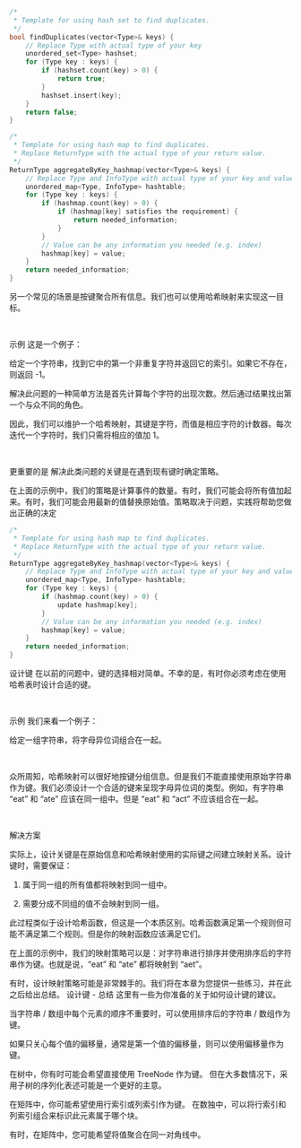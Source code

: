 
```cpp
/*
 * Template for using hash set to find duplicates.
 */
bool findDuplicates(vector<Type>& keys) {
    // Replace Type with actual type of your key
    unordered_set<Type> hashset;
    for (Type key : keys) {
        if (hashset.count(key) > 0) {
            return true;
        }
        hashset.insert(key);
    }
    return false;
}
```


```cpp
/*
 * Template for using hash map to find duplicates.
 * Replace ReturnType with the actual type of your return value.
 */
ReturnType aggregateByKey_hashmap(vector<Type>& keys) {
    // Replace Type and InfoType with actual type of your key and value
    unordered_map<Type, InfoType> hashtable;
    for (Type key : keys) {
        if (hashmap.count(key) > 0) {
            if (hashmap[key] satisfies the requirement) {
                return needed_information;
            }
        }
        // Value can be any information you needed (e.g. index)
        hashmap[key] = value;
    }
    return needed_information;
}
```

另一个常见的场景是按键聚合所有信息。我们也可以使用哈希映射来实现这一目标。

 

示例
这是一个例子：

给定一个字符串，找到它中的第一个非重复字符并返回它的索引。如果它不存在，则返回 -1。

解决此问题的一种简单方法是首先计算每个字符的出现次数。然后通过结果找出第一个与众不同的角色。

因此，我们可以维护一个哈希映射，其键是字符，而值是相应字符的计数器。每次迭代一个字符时，我们只需将相应的值加 1。

 

更重要的是
解决此类问题的关键是在遇到现有键时确定策略。

在上面的示例中，我们的策略是计算事件的数量。有时，我们可能会将所有值加起来。有时，我们可能会用最新的值替换原始值。策略取决于问题，实践将帮助您做出正确的决定


```cpp
/*
 * Template for using hash map to find duplicates.
 * Replace ReturnType with the actual type of your return value.
 */
ReturnType aggregateByKey_hashmap(vector<Type>& keys) {
    // Replace Type and InfoType with actual type of your key and value
    unordered_map<Type, InfoType> hashtable;
    for (Type key : keys) {
        if (hashmap.count(key) > 0) {
            update hashmap[key];
        }
        // Value can be any information you needed (e.g. index)
        hashmap[key] = value;
    }
    return needed_information;
}
```


设计键
在以前的问题中，键的选择相对简单。不幸的是，有时你必须考虑在使用哈希表时设计合适的键。

 

示例
我们来看一个例子：

给定一组字符串，将字母异位词组合在一起。

 

众所周知，哈希映射可以很好地按键分组信息。但是我们不能直接使用原始字符串作为键。我们必须设计一个合适的键来呈现字母异位词的类型。例如，有字符串 “eat” 和 “ate” 应该在同一组中。但是 “eat” 和 “act” 不应该组合在一起。

 

解决方案
 

实际上，设计关键是在原始信息和哈希映射使用的实际键之间建立映射关系。设计键时，需要保证：

1. 属于同一组的所有值都将映射到同一组中。

2. 需要分成不同组的值不会映射到同一组。

此过程类似于设计哈希函数，但这是一个本质区别。哈希函数满足第一个规则但可能不满足第二个规则。但是你的映射函数应该满足它们。

在上面的示例中，我们的映射策略可以是：对字符串进行排序并使用排序后的字符串作为键。也就是说，“eat” 和 “ate” 都将映射到 “aet”。

有时，设计映射策略可能是非常棘手的。我们将在本章为您提供一些练习，并在此之后给出总结。
设计键 - 总结
这里有一些为你准备的关于如何设计键的建议。

当字符串 / 数组中每个元素的顺序不重要时，可以使用排序后的字符串 / 数组作为键。

如果只关心每个值的偏移量，通常是第一个值的偏移量，则可以使用偏移量作为键。

在树中，你有时可能会希望直接使用 TreeNode 作为键。 但在大多数情况下，采用子树的序列化表述可能是一个更好的主意。

在矩阵中，你可能希望使用行索引或列索引作为键。
在数独中，可以将行索引和列索引组合来标识此元素属于哪个块。

有时，在矩阵中，您可能希望将值聚合在同一对角线中。

